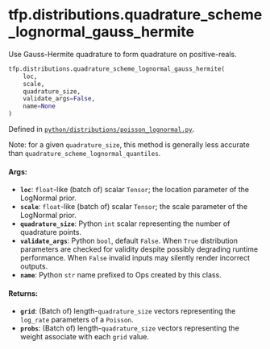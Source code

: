 <div itemscope itemtype="http://developers.google.com/ReferenceObject">
<meta itemprop="name" content="tfp.distributions.quadrature_scheme_lognormal_gauss_hermite" />
<meta itemprop="path" content="Stable" />
</div>

# tfp.distributions.quadrature_scheme_lognormal_gauss_hermite

Use Gauss-Hermite quadrature to form quadrature on positive-reals.

``` python
tfp.distributions.quadrature_scheme_lognormal_gauss_hermite(
    loc,
    scale,
    quadrature_size,
    validate_args=False,
    name=None
)
```



Defined in [`python/distributions/poisson_lognormal.py`](https://github.com/tensorflow/probability/tree/master/tensorflow_probability/python/distributions/poisson_lognormal.py).

<!-- Placeholder for "Used in" -->

Note: for a given `quadrature_size`, this method is generally less accurate
than `quadrature_scheme_lognormal_quantiles`.

#### Args:


* <b>`loc`</b>: `float`-like (batch of) scalar `Tensor`; the location parameter of
  the LogNormal prior.
* <b>`scale`</b>: `float`-like (batch of) scalar `Tensor`; the scale parameter of
  the LogNormal prior.
* <b>`quadrature_size`</b>: Python `int` scalar representing the number of quadrature
  points.
* <b>`validate_args`</b>: Python `bool`, default `False`. When `True` distribution
  parameters are checked for validity despite possibly degrading runtime
  performance. When `False` invalid inputs may silently render incorrect
  outputs.
* <b>`name`</b>: Python `str` name prefixed to Ops created by this class.


#### Returns:


* <b>`grid`</b>: (Batch of) length-`quadrature_size` vectors representing the
  `log_rate` parameters of a `Poisson`.
* <b>`probs`</b>: (Batch of) length-`quadrature_size` vectors representing the
  weight associate with each `grid` value.